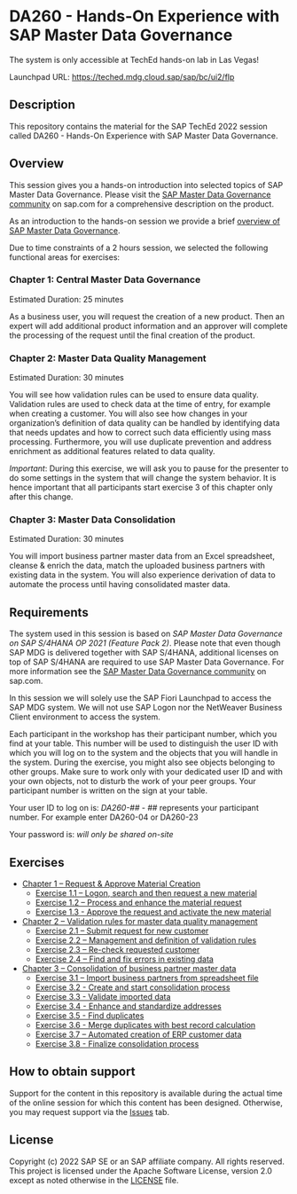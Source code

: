 # DA260 - Hands-On Experience with SAP Master Data Governance

The system is only accessible at TechEd hands-on lab in Las Vegas!

Launchpad URL: <https://teched.mdg.cloud.sap/sap/bc/ui2/flp>

## Description

This repository contains the material for the SAP TechEd 2022 session called DA260 - Hands-On Experience with SAP Master Data Governance.  

## Overview

This session gives you a hands-on introduction into selected topics of SAP Master Data Governance. Please visit the [SAP Master Data Governance community](https://www.sap.com/community/topics/master-data-governance.html) on sap.com for a comprehensive description on the product.

As an introduction to the hands-on session we provide a brief [overview of SAP Master Data Governance](./exercises/supplements/DA260_SAPTechEd_2022.pdf).

Due to time constraints of a 2 hours session, we selected the following functional areas for exercises:

### Chapter 1: Central Master Data Governance

Estimated Duration: 25 minutes

As a business user, you will request the creation of a new product. Then an expert will add additional product information and an approver will complete the processing of the request until the final creation of the product.

### Chapter 2: Master Data Quality Management

Estimated Duration: 30 minutes

You will see how validation rules can be used to ensure data quality. Validation rules are used to check data at the time of entry, for example when creating a customer. You will also see how changes in your organization’s definition of data quality can be handled by identifying data that needs updates and how to correct such data efficiently using mass processing. Furthermore, you will use duplicate prevention and address enrichment as additional features related to data quality.

_Important_: During this exercise, we will ask you to pause for the presenter to do some settings in the system that will change the system behavior. It is hence important that all participants start exercise 3 of this chapter only after this change.

### Chapter 3: Master Data Consolidation

Estimated Duration: 30 minutes

You will import business partner master data from an Excel spreadsheet, cleanse & enrich the data, match the uploaded business partners with existing data in the system. You will also experience derivation of data to automate the process until having consolidated master data.

## Requirements

The system used in this session is based on _SAP Master Data Governance on SAP S/4HANA OP 2021 (Feature Pack 2)_. Please note that even though SAP MDG is delivered together with SAP S/4HANA, additional licenses on top of SAP S/4HANA are required to use SAP Master Data Governance. For more information see the [SAP Master Data Governance community](https://www.sap.com/community/topics/master-data-governance.html) on sap.com.

In this session we will solely use the SAP Fiori Launchpad to access the SAP MDG system. We will not use SAP Logon nor the NetWeaver Business Client environment to access the system.

Each participant in the workshop has their participant number, which you find at your table. This number will be used to distinguish the user ID with which you will log on to the system and the objects that you will handle in the system. During the exercise, you might also see objects belonging to other groups. Make sure to work only with your dedicated user ID and with your own objects, not to disturb the work of your peer groups. Your participant number is written on the sign at your table.

Your user ID to log on is: _DA260-##_ - ## represents your participant number. For example enter DA260-04 or DA260-23

Your password is: _will only be shared on-site_

## Exercises

- [Chapter 1 – Request & Approve Material Creation](exercises/ex1/)
  - [Exercise 1.1 – Logon, search and then request a new material](exercises/ex1#ex1.1)
  - [Exercise 1.2 – Process and enhance the material request](exercises/ex1#ex1.2)
  - [Exercise 1.3 - Approve the request and activate the new material](exercises/ex1#ex1.3)
- [Chapter 2 – Validation rules for master data quality management](exercises/ex2/)
  - [Exercise 2.1 – Submit request for new customer](exercises/ex2/)
  - [Exercise 2.2 – Management and definition of validation rules](exercises/ex2/)
  - [Exercise 2.3 – Re-check requested customer](exercises/ex2/)
  - [Exercise 2.4 – Find and fix errors in existing data](exercises/ex2/)
- [Chapter 3 – Consolidation of business partner master data](exercises/ex3/)
  - [Exercise 3.1 – Import business partners from spreadsheet file](exercises/ex3/)
  - [Exercise 3.2 - Create and start consolidation process](exercises/ex3/)
  - [Exercise 3.3 - Validate imported data](exercises/ex3/)
  - [Exercise 3.4 - Enhance and standardize addresses](exercises/ex3/)
  - [Exercise 3.5 - Find duplicates](exercises/ex3/)
  - [Exercise 3.6 - Merge duplicates with best record calculation](exercises/ex3/)
  - [Exercise 3.7 – Automated creation of ERP customer data](exercises/ex3/)
  - [Exercise 3.8 - Finalize consolidation process](exercises/ex3/)

## How to obtain support

Support for the content in this repository is available during the actual time of the online session for which this content has been designed. Otherwise, you may request support via the [Issues](../../issues) tab.

## License

Copyright (c) 2022 SAP SE or an SAP affiliate company. All rights reserved. This project is licensed under the Apache Software License, version 2.0 except as noted otherwise in the [LICENSE](LICENSES/Apache-2.0.txt) file.
